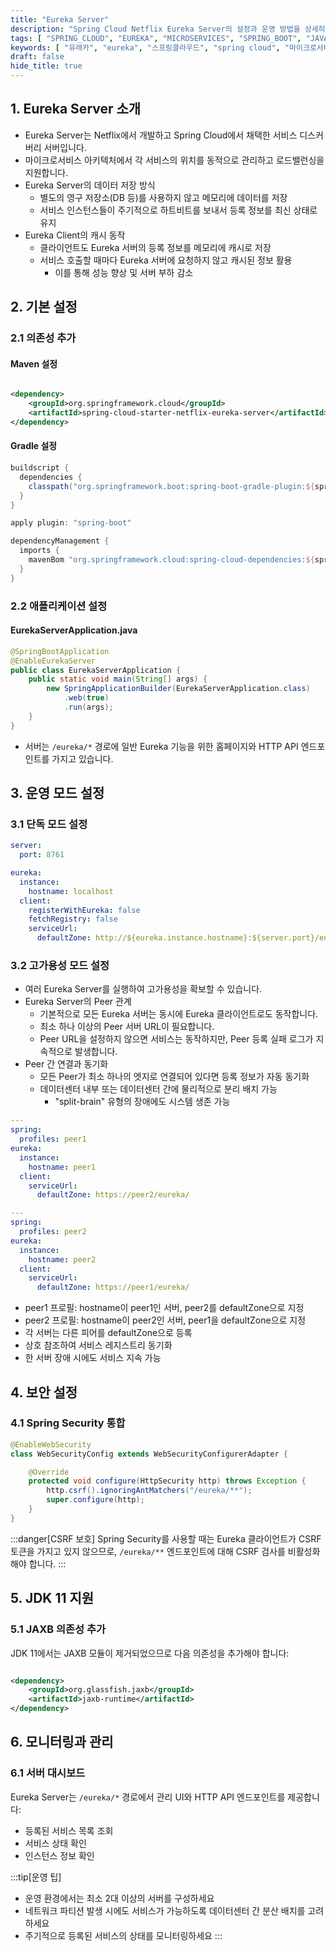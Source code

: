 ```yaml
---
title: "Eureka Server"
description: "Spring Cloud Netflix Eureka Server의 설정과 운영 방법을 상세히 설명합니다. 기본 설정부터 고가용성 구성, 보안 설정까지 실제 예제 코드와 함께 다룹니다."
tags: [ "SPRING_CLOUD", "EUREKA", "MICROSERVICES", "SPRING_BOOT", "JAVA", "BACKEND" ]
keywords: [ "유레카", "eureka", "스프링클라우드", "spring cloud", "마이크로서비스", "microservices", "서비스디스커버리", "service discovery", "스프링부트", "spring boot", "자바", "java", "고가용성", "high availability" ]
draft: false
hide_title: true
---
```


## 1. Eureka Server 소개

- Eureka Server는 Netflix에서 개발하고 Spring Cloud에서 채택한 서비스 디스커버리 서버입니다.
- 마이크로서비스 아키텍처에서 각 서비스의 위치를 동적으로 관리하고 로드밸런싱을 지원합니다.
- Eureka Server의 데이터 저장 방식
	- 별도의 영구 저장소(DB 등)를 사용하지 않고 메모리에 데이터를 저장
	- 서비스 인스턴스들이 주기적으로 하트비트를 보내서 등록 정보를 최신 상태로 유지
- Eureka Client의 캐시 동작
	- 클라이언트도 Eureka 서버의 등록 정보를 메모리에 캐시로 저장
	- 서비스 호출할 때마다 Eureka 서버에 요청하지 않고 캐시된 정보 활용
		- 이를 통해 성능 향상 및 서버 부하 감소

## 2. 기본 설정

### 2.1 의존성 추가

#### Maven 설정

```xml

<dependency>
    <groupId>org.springframework.cloud</groupId>
    <artifactId>spring-cloud-starter-netflix-eureka-server</artifactId>
</dependency>
```

#### Gradle 설정

```groovy
buildscript {
  dependencies {
    classpath("org.springframework.boot:spring-boot-gradle-plugin:${springBootVersion}")
  }
}

apply plugin: "spring-boot"

dependencyManagement {
  imports {
    mavenBom "org.springframework.cloud:spring-cloud-dependencies:${springCloudVersion}"
  }
}
```

### 2.2 애플리케이션 설정

#### EurekaServerApplication.java

```java
@SpringBootApplication
@EnableEurekaServer
public class EurekaServerApplication {
    public static void main(String[] args) {
        new SpringApplicationBuilder(EurekaServerApplication.class)
            .web(true)
            .run(args);
    }
}
```

- 서버는 `/eureka/*` 경로에 일반 Eureka 기능을 위한 홈페이지와 HTTP API 엔드포인트를 가지고 있습니다.

## 3. 운영 모드 설정

### 3.1 단독 모드 설정

```yaml
server:
  port: 8761

eureka:
  instance:
    hostname: localhost
  client:
    registerWithEureka: false
    fetchRegistry: false
    serviceUrl:
      defaultZone: http://${eureka.instance.hostname}:${server.port}/eureka/
```

### 3.2 고가용성 모드 설정

- 여러 Eureka Server를 실행하여 고가용성을 확보할 수 있습니다.
- Eureka Server의 Peer 관계
	- 기본적으로 모든 Eureka 서버는 동시에 Eureka 클라이언트로도 동작합니다.
	- 최소 하나 이상의 Peer 서버 URL이 필요합니다.
	- Peer URL을 설정하지 않으면 서비스는 동작하지만, Peer 등록 실패 로그가 지속적으로 발생합니다.
- Peer 간 연결과 동기화
	- 모든 Peer가 최소 하나의 엣지로 연결되어 있다면 등록 정보가 자동 동기화
	- 데이터센터 내부 또는 데이터센터 간에 물리적으로 분리 배치 가능
		- "split-brain" 유형의 장애에도 시스템 생존 가능

```yaml
---
spring:
  profiles: peer1
eureka:
  instance:
    hostname: peer1
  client:
    serviceUrl:
      defaultZone: https://peer2/eureka/

---
spring:
  profiles: peer2
eureka:
  instance:
    hostname: peer2
  client:
    serviceUrl:
      defaultZone: https://peer1/eureka/
```

- peer1 프로필: hostname이 peer1인 서버, peer2를 defaultZone으로 지정
- peer2 프로필: hostname이 peer2인 서버, peer1을 defaultZone으로 지정
- 각 서버는 다른 피어를 defaultZone으로 등록
- 상호 참조하여 서비스 레지스트리 동기화
- 한 서버 장애 시에도 서비스 지속 가능

## 4. 보안 설정

### 4.1 Spring Security 통합

```java
@EnableWebSecurity
class WebSecurityConfig extends WebSecurityConfigurerAdapter {

    @Override
    protected void configure(HttpSecurity http) throws Exception {
        http.csrf().ignoringAntMatchers("/eureka/**");
        super.configure(http);
    }
}
```

:::danger[CSRF 보호]
Spring Security를 사용할 때는 Eureka 클라이언트가 CSRF 토큰을 가지고 있지 않으므로, `/eureka/**` 엔드포인트에 대해 CSRF 검사를 비활성화해야 합니다.
:::

## 5. JDK 11 지원

### 5.1 JAXB 의존성 추가

JDK 11에서는 JAXB 모듈이 제거되었으므로 다음 의존성을 추가해야 합니다:

```xml

<dependency>
    <groupId>org.glassfish.jaxb</groupId>
    <artifactId>jaxb-runtime</artifactId>
</dependency>
```

## 6. 모니터링과 관리

### 6.1 서버 대시보드

Eureka Server는 `/eureka/*` 경로에서 관리 UI와 HTTP API 엔드포인트를 제공합니다:

- 등록된 서비스 목록 조회
- 서비스 상태 확인
- 인스턴스 정보 확인

:::tip[운영 팁]

- 운영 환경에서는 최소 2대 이상의 서버를 구성하세요
- 네트워크 파티션 발생 시에도 서비스가 가능하도록 데이터센터 간 분산 배치를 고려하세요
- 주기적으로 등록된 서비스의 상태를 모니터링하세요
  :::